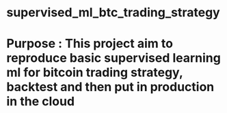 # supervised_ml_btc_trading_strategy

# Purpose : This project aim to reproduce basic supervised learning ml for bitcoin trading strategy, backtest and then put in production in the cloud
